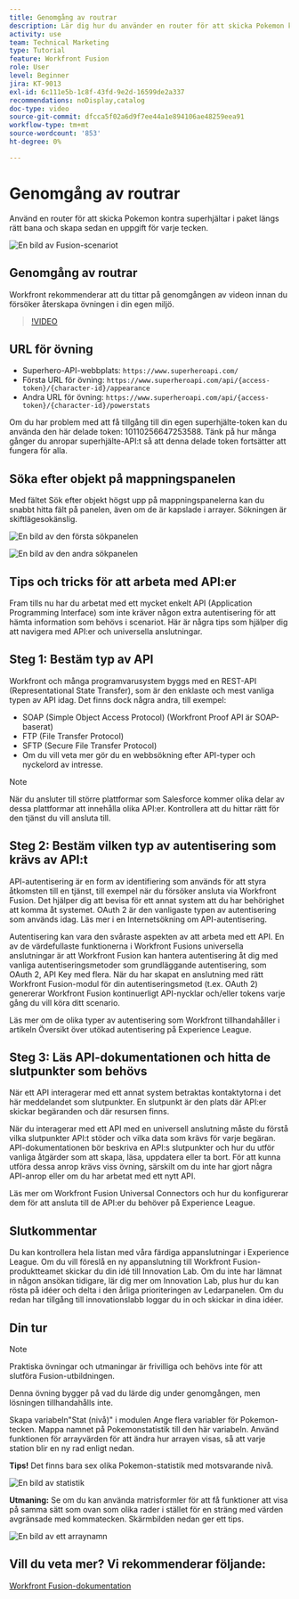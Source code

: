 ```yaml
---
title: Genomgång av routrar
description: Lär dig hur du använder en router för att skicka Pokemon kontra superhjältar i paket längs rätt sökväg i  [!DNL Adobe Workfront Fusion].
activity: use
team: Technical Marketing
type: Tutorial
feature: Workfront Fusion
role: User
level: Beginner
jira: KT-9013
exl-id: 6c111e5b-1c8f-43fd-9e2d-16599de2a337
recommendations: noDisplay,catalog
doc-type: video
source-git-commit: dfcca5f02a6d9f7ee44a1e894106ae48259eea91
workflow-type: tm+mt
source-wordcount: '853'
ht-degree: 0%

---
```


# Genomgång av routrar

Använd en router för att skicka Pokemon kontra superhjältar i paket längs rätt bana och skapa sedan en uppgift för varje tecken.

![En bild av Fusion-scenariot](assets/universal-connectors-and-routing-2.png)

## Genomgång av routrar

Workfront rekommenderar att du tittar på genomgången av videon innan du försöker återskapa övningen i din egen miljö.

>[!VIDEO](https://video.tv.adobe.com/v/335272/?quality=12&learn=on&enablevpops)

## URL för övning

* Superhero-API-webbplats: `https://www.superheroapi.com/`
* Första URL för övning: `https://www.superheroapi.com/api/{access-token}/{character-id}/appearance`
* Andra URL för övning: `https://www.superheroapi.com/api/{access-token}/{character-id}/powerstats`

Om du har problem med att få tillgång till din egen superhjälte-token kan du använda den här delade token: 10110256647253588. Tänk på hur många gånger du anropar superhjälte-API:t så att denna delade token fortsätter att fungera för alla.



## Söka efter objekt på mappningspanelen

Med fältet Sök efter objekt högst upp på mappningspanelerna kan du snabbt hitta fält på panelen, även om de är kapslade i arrayer. Sökningen är skiftlägesokänslig.

![En bild av den första sökpanelen](assets/universal-connectors-and-routing-3.png)

![En bild av den andra sökpanelen](assets/universal-connectors-and-routing-4.png)

## Tips och tricks för att arbeta med API:er

Fram tills nu har du arbetat med ett mycket enkelt API (Application Programming Interface) som inte kräver någon extra autentisering för att hämta information som behövs i scenariot. Här är några tips som hjälper dig att navigera med API:er och universella anslutningar.

## Steg 1: Bestäm typ av API

Workfront och många programvarusystem byggs med en REST-API (Representational State Transfer), som är den enklaste och mest vanliga typen av API idag. Det finns dock några andra, till exempel:

* SOAP (Simple Object Access Protocol) (Workfront Proof API är SOAP-baserat)
* FTP (File Transfer Protocol)
* SFTP (Secure File Transfer Protocol)
* Om du vill veta mer gör du en webbsökning efter API-typer och nyckelord av intresse.

>[!NOTE]
>
>När du ansluter till större plattformar som Salesforce kommer olika delar av dessa plattformar att innehålla olika API:er. Kontrollera att du hittar rätt för den tjänst du vill ansluta till.

## Steg 2: Bestäm vilken typ av autentisering som krävs av API:t

API-autentisering är en form av identifiering som används för att styra åtkomsten till en tjänst, till exempel när du försöker ansluta via Workfront Fusion. Det hjälper dig att bevisa för ett annat system att du har behörighet att komma åt systemet. OAuth 2 är den vanligaste typen av autentisering som används idag. Läs mer i en Internetsökning om API-autentisering.

Autentisering kan vara den svåraste aspekten av att arbeta med ett API. En av de värdefullaste funktionerna i Workfront Fusions universella anslutningar är att Workfront Fusion kan hantera autentisering åt dig med vanliga autentiseringsmetoder som grundläggande autentisering, som OAuth 2, API Key med flera. När du har skapat en anslutning med rätt Workfront Fusion-modul för din autentiseringsmetod (t.ex. OAuth 2) genererar Workfront Fusion kontinuerligt API-nycklar och/eller tokens varje gång du vill köra ditt scenario.

Läs mer om de olika typer av autentisering som Workfront tillhandahåller i artikeln Översikt över utökad autentisering på Experience League.

## Steg 3: Läs API-dokumentationen och hitta de slutpunkter som behövs

När ett API interagerar med ett annat system betraktas kontaktytorna i det här meddelandet som slutpunkter. En slutpunkt är den plats där API:er skickar begäranden och där resursen finns.

När du interagerar med ett API med en universell anslutning måste du förstå vilka slutpunkter API:t stöder och vilka data som krävs för varje begäran. API-dokumentationen bör beskriva en API:s slutpunkter och hur du utför vanliga åtgärder som att skapa, läsa, uppdatera eller ta bort. För att kunna utföra dessa anrop krävs viss övning, särskilt om du inte har gjort några API-anrop eller om du har arbetat med ett nytt API.

Läs mer om Workfront Fusion Universal Connectors och hur du konfigurerar dem för att ansluta till de API:er du behöver på Experience League.

## Slutkommentar

Du kan kontrollera hela listan med våra färdiga appanslutningar i Experience League. Om du vill föreslå en ny appanslutning till Workfront Fusion-produktteamet skickar du din idé till Innovation Lab. Om du inte har lämnat in någon ansökan tidigare, lär dig mer om Innovation Lab, plus hur du kan rösta på idéer och delta i den årliga prioriteringen av Ledarpanelen. Om du redan har tillgång till innovationslabb loggar du in och skickar in dina idéer.

## Din tur

>[!NOTE]
>
>Praktiska övningar och utmaningar är frivilliga och behövs inte för att slutföra Fusion-utbildningen.

Denna övning bygger på vad du lärde dig under genomgången, men lösningen tillhandahålls inte.

Skapa variabeln&quot;Stat (nivå)&quot; i modulen Ange flera variabler för Pokemon-tecken. Mappa namnet på Pokemonstatistik till den här variabeln. Använd funktionen för arrayvärden för att ändra hur arrayen visas, så att varje station blir en ny rad enligt nedan.

**Tips!** Det finns bara sex olika Pokemon-statistik med motsvarande nivå.

![En bild av statistik](assets/universal-connectors-and-routing-5.png)

**Utmaning:** Se om du kan använda matrisformler för att få funktioner att visa på samma sätt som ovan som olika rader i stället för en sträng med värden avgränsade med kommatecken. Skärmbilden nedan ger ett tips.

![En bild av ett arraynamn](assets/universal-connectors-and-routing-6.png)

## Vill du veta mer? Vi rekommenderar följande:

[Workfront Fusion-dokumentation](https://experienceleague.adobe.com/sv/docs/workfront-fusion/using/get-started-with-fusion/understand-workfront-fusion/workfront-fusion-overview)
